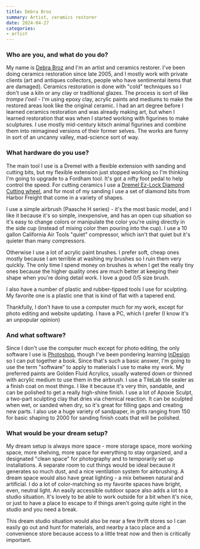 ```yaml
---
title: Debra Broz
summary: Artist, ceramics restorer
date: 2024-04-27
categories:
- artist 
---
```


### Who are you, and what do you do?

My name is [Debra Broz](https://www.debrabroz.com/ "Debra's website.") and I'm an artist and ceramics restorer. I've been doing ceramics restoration since late 2005, and I mostly work with private clients (art and antiques collectors, people who have sentimental items that are damaged). Ceramics restoration is done with "cold" techniques so I don't use a kiln or any clay or traditional glazes. The process is sort of like _trompe l'oeil_ - I'm using epoxy clay, acrylic paints and mediums to make the restored areas look like the original ceramic. I had an art degree before I learned ceramics restoration and was already making art, but when I learned restoration that was when I started working with figurines to make sculptures. I use mostly mid-century kitsch animal figurines and combine them into reimagined versions of their former selves. The works are funny in sort of an uncanny valley, mad-science sort of way.

### What hardware do you use?

The main tool I use is a Dremel with a flexible extension with sanding and cutting bits, but my flexible extension just stopped working so I'm thinking I'm going to upgrade to a Fordham tool. It's got a nifty foot pedal to help control the speed. For cutting ceramics I use a [Dremel Ez-Lock Diamond Cutting wheel][ez545], and for most of my sanding I use a set of diamond bits from Harbor Freight that come in a variety of shapes. 

I use a simple airbrush (Paasche H series) - it's the most basic model, and I like it because it's so simple, inexpensive, and has an open cup situation so it's easy to change colors or manipulate the color you're using directly in the side cup (instead of mixing color then pouring into the cup). I use a 10 gallon California Air Tools "quiet" compressor, which isn't that quiet but it's quieter than many compressors. 

Otherwise I use a lot of acrylic paint brushes. I prefer soft, cheap ones mostly because I am terrible at washing my brushes so I ruin them very quickly. The only time I spend money on brushes is when I get the really tiny ones because the higher quality ones are much better at keeping their shape when you're doing detail work. I love a good 0/5 size brush. 

I also have a number of plastic and rubber-tipped tools I use for sculpting. My favorite one is a plastic one that is kind of flat with a tapered end. 

Thankfully, I don't have to use a computer much for my work, except for photo editing and website updating. I have a PC, which I prefer (I know it's an unpopular opinion)

### And what software?

Since I don't use the computer much except for photo editing, the only software I use is [Photoshop][], though I've been pondering learning [InDesign][] so I can put together a book. Since that's such a basic answer, I'm going to use the term "software" to apply to materials I use to make my work. My preferred paints are Golden Fluid Acrylics, usually watered down or thinned with acrylic medium to use them in the airbrush. I use a TileLab tile sealer as a finish coat on most things. I like it because it's very thin, sandable, and can be polished to get a really high-shine finish. I use a lot of Apoxie Sculpt, a two-part sculpting clay that dries via chemical reaction. It can be sculpted when wet, or sanded when dry, so it's great for filling gaps and creating new parts. I also use a huge variety of sandpaper, in grits ranging from 150 for basic shaping to 2000 for sanding finish coats that will be polished.

### What would be your dream setup?

My dream setup is always more space - more storage space, more working space, more shelving, more space for everything to stay organized, and a designated "clean space" for photography and to temporarily set up installations. A separate room to cut things would be ideal because it generates so much dust, and a nice ventilation system for airbrushing. A dream space would also have great lighting - a mix between natural and artificial. I do a lot of color-matching so my favorite spaces have bright, even, neutral light. An easily accessible outdoor space also adds a lot to a studio situation. It's lovely to be able to work outside for a bit when it's nice, or just to have a place to escape to if things aren't going quite right in the studio and you need a break.

This dream studio situation would also be near a few thrift stores so I can easily go out and hunt for materials, and nearby a taco place and a convenience store because access to a little treat now and then is critically important.

[ez545]: https://www.dremel.com/us/en/p/ez545-2615e545ad "A cutting wheel."
[indesign]: https://www.adobe.com/products/indesign.html "A desktop/web publishing application."
[photoshop]: https://www.adobe.com/products/photoshop.html "A bitmap image editor."
